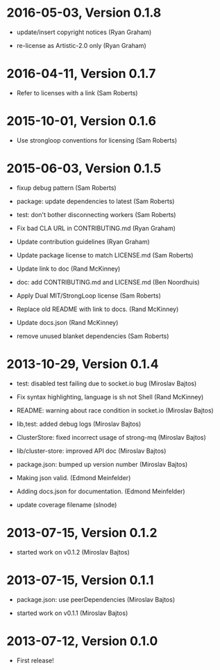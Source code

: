 2016-05-03, Version 0.1.8
=========================

 * update/insert copyright notices (Ryan Graham)

 * re-license as Artistic-2.0 only (Ryan Graham)


2016-04-11, Version 0.1.7
=========================

 * Refer to licenses with a link (Sam Roberts)


2015-10-01, Version 0.1.6
=========================

 * Use strongloop conventions for licensing (Sam Roberts)


2015-06-03, Version 0.1.5
=========================

 * fixup debug pattern (Sam Roberts)

 * package: update dependencies to latest (Sam Roberts)

 * test: don't bother disconnecting workers (Sam Roberts)

 * Fix bad CLA URL in CONTRIBUTING.md (Ryan Graham)

 * Update contribution guidelines (Ryan Graham)

 * Update package license to match LICENSE.md (Sam Roberts)

 * Update link to doc (Rand McKinney)

 * doc: add CONTRIBUTING.md and LICENSE.md (Ben Noordhuis)

 * Apply Dual MIT/StrongLoop license (Sam Roberts)

 * Replace old README with link to docs. (Rand McKinney)

 * Update docs.json (Rand McKinney)

 * remove unused blanket dependencies (Sam Roberts)


2013-10-29, Version 0.1.4
=========================

 * test: disabled test failing due to socket.io bug (Miroslav Bajtos)

 * Fix syntax highlighting, language is sh not Shell (Rand McKinney)

 * README: warning about race condition in socket.io (Miroslav Bajtos)

 * lib,test: added debug logs (Miroslav Bajtos)

 * ClusterStore: fixed incorrect usage of strong-mq (Miroslav Bajtos)

 * lib/cluster-store: improved API doc (Miroslav Bajtos)

 * package.json: bumped up version number (Miroslav Bajtos)

 * Making json valid. (Edmond Meinfelder)

 * Adding docs.json for documentation. (Edmond Meinfelder)

 * update coverage filename (slnode)


2013-07-15, Version 0.1.2
=========================

 * started work on v0.1.2 (Miroslav Bajtos)


2013-07-15, Version 0.1.1
=========================

 * package.json: use peerDependencies (Miroslav Bajtos)

 * started work on v0.1.1 (Miroslav Bajtos)


2013-07-12, Version 0.1.0
=========================

 * First release!
